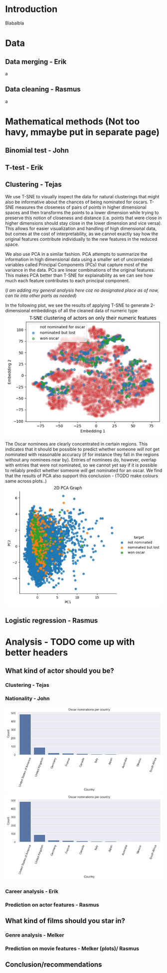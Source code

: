 <!-- ---
# Feel free to add content and custom Front Matter to this file.
# To modify the layout, see https://jekyllrb.com/docs/themes/#overriding-theme-defaults

layout: home
--- -->

# Introduction

Blabalbla


# Data

## Data merging - Erik
a

## Data cleaning - Rasmus
a


# Mathematical methods (Not too havy, mmaybe put in separate page)

## Binomial test - John

## T-test - Erik

## Clustering - Tejas
We use T-SNE to visually inspect the data for natural clusterings that might also be informative about the chances of being nominated for oscars. T-SNE measures the closeness of pairs of points in higher dimensional spaces and then transforms the points to a lower dimension while trying to preserve this notion of closeness and distance  (i.e. points that were close in higher dimensions should stay close in the lower dimension and vice versa). This allows for easier visualization and handling of high dimensional data, but comes at the cost of interpretability, as we cannot exactly say how the original features contribute individually to the new features in the reduced space.

We also use PCA in a similar fashion. PCA attempts to summarize the information in high dimensional data using a smaller set of uncorrelated variables called Principal Components (PCs) that capture most of the variance in the data. PCs are linear combinations of the original features. This makes PCA better than T-SNE for explainability as we can see how much each feature contributes to each principal component.

(_I am adding my general analysis here coz no designated place as of now, can tie into other parts as needed_)

In the following plot, we see the results of applying T-SNE to generate 2-dimensional embeddings of all the cleaned data of numeric type 
![image](images/T_SNE_all_numerical_features.png)


The Oscar nominees are clearly concentrated in certain regions. This indicates that it should be possible to predict whether someone _will not_ get nominated with reasonable accuracy (if for instance they fall in the regions without any nominees near by). Entries of nominees do, however, overlap with entries that were not nominated, so we cannot yet say if it is possible to reliably predict whether someone _will_ get nominated for an oscar. We find that the results of PCA also support this conclusion - (TODO make colours same across plots..)
![image](images/PCA_scatter_all_features.png)




## Logistic regression - Rasmus




# Analysis - TODO come up with better headers



## What kind of actor should you be?

### Clustering - Tejas

### Nationality - John

![image](images/oscar-nom-per-country.png)
![image](images/oscar-nom-per-country.png)

### Career analysis - Erik

### Prediction on actor features - Rasmus




## What kind of films should you star in?

### Genre analysis - Melker

### Prediction on movie features - Melker (plots)/ Rasmus





## Conclusion/recommendations